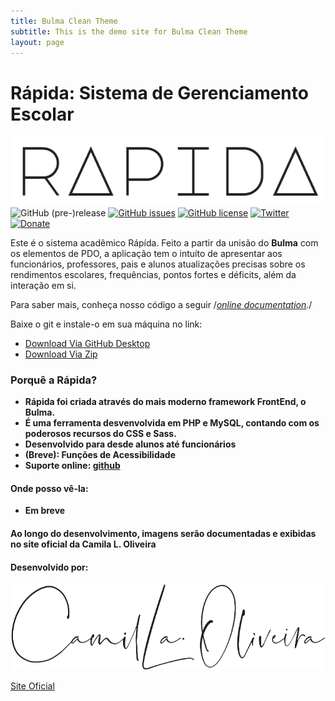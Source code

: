 ```yaml
---
title: Bulma Clean Theme
subtitle: This is the demo site for Bulma Clean Theme
layout: page
---
```

# Rápida: Sistema de Gerenciamento Escolar

![Logo Rapida](https://raw.githubusercontent.com/clcmo/rapida/master/assets/brand/Logo_Rapida.png)
![GitHub (pre-)release](https://img.shields.io/github/release/qubyte/rubidium/all.svg)
[![GitHub issues](https://img.shields.io/github/issues/clcmo/rapida.svg)](https://github.com/clcmo/rapida/issues)
[![GitHub license](https://img.shields.io/github/license/clcmo/rapida.svg)](https://github.com/clcmo/rapida)
[![Twitter](https://img.shields.io/twitter/url/https/github.com/clcmo/rapida.svg?style=social)](https://twitter.com/intent/tweet?text=Wow:&url=https%3A%2F%2Fgithub.com%clcmo%2Frapida)
[![Donate](https://img.shields.io/badge/Donate-PayPal-green.svg)](#)

Este é o sistema acadêmico Rápída. Feito a partir da unisão do <strong>Bulma</strong> com os elementos de PDO, a aplicação tem o intuíto de apresentar aos funcionários, professores, pais e alunos atualizações precisas sobre os rendimentos escolares, frequências, pontos fortes e déficits, além da interação em si.

Para saber mais, conheça nosso código a seguir 
/*[online documentation](#).*/

Baixe o git e instale-o em sua máquina no link:
  * [Download Via GitHub Desktop](https://github.com/clcmo/rapida.git) 
  * [Download Via Zip](https://github.com/clcmo/rapida/archive/0.5.1.1.zip)


### Porquê a Rápida? ###
 - **Rápida foi criada através do mais moderno framework FrontEnd, o Bulma.** 
 - **É uma ferramenta desvenvolvida em PHP e MySQL, contando com os poderosos recursos do CSS e Sass.**
 - **Desenvolvido para desde alunos até funcionários** 
 - **(Breve): Funções de Acessibilidade**
 - **Suporte online: [github](https://github.com/clcmo/rapida)** 

#### Onde posso vê-la: ####

 - **Em breve**

#### Ao longo do desenvolvimento, imagens serão documentadas e exibidas no site oficial da Camila L. Oliveira  ####

#### Desenvolvido por:
![Logo_Camila](https://raw.githubusercontent.com/clcmo/rapida/master/assets/brand/logo_milla_b.png)

[Site Oficial](http://projetos.camilaloliveira.com)
